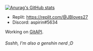[![Anurag's GitHub stats](https://github-readme-stats.vercel.app/api?username=JBYT27)](https://github.com/anuraghazra/github-readme-stats)
- Replit: https://replit.com/@JBloves27
- Discord: aspirin#5634

Working on [GitAPI](https://github.com/JBYT27/GitAPI).

###### Ssshh, I'm also a genshin nerd ;D
